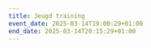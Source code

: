 ```yaml
---
title: Jeugd training
event_date: 2025-03-14T19:00:29+01:00
end_date: 2025-03-14T20:15:29+01:00
---
```

